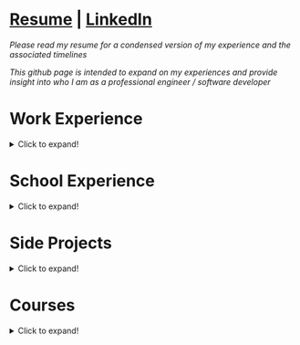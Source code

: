 # [Resume](https://github.com/MichaelThamm/MichaelThamm.github.io/blob/main/GitHub-MichaelThamm-CV.pdf) | [LinkedIn](https://www.linkedin.com/in/michael-thamm-a0b127134/)

_Please read my resume for a condensed version of my experience and the associated timelines_

_This github page is intended to expand on my experiences and provide insight into who I am as a professional engineer / software developer_

# Work Experience

<details>
<summary>Click to expand!</summary>

## [Kinarm](https://kinarm.com/)
  
### The Wearer of Many Hats :womans_hat:
  
Kinarm being a small business with global influence, everyone was required to "wear many hats". As a Junior Software Developer this allowed me to get my hands dirty and conduct an on-site installation in Atlanta, Georgia where I had the opportunity to interact with the researchers using the Kinarm product. Wearing my IT hat, I also had to manage the majority of the company's IT tasks which allowed me to assemble and integrate a $10,000 Ubuntu host server that manages the majority of the critical servers of the company. My main tasks as a software developer allowed me to maintain and improve the Python and Java code base through internal and customer tickets. This taught me a lot about GUI frameworks and back-end developement with the end-user's requirements in mind.
  
## [Brave Control Solutions](https://www.bravecs.com/)

### What Is Automated Construction? :construction:

[LinkedIn Project Summary](https://www.linkedin.com/posts/brave-control-solutions_transforming-the-construction-industry-abb-activity-6811664821377998848-r5mn)

**“We at Brave are committed to continue to work with our partners and offer innovative solutions through automation”. [1]**

**"...it means a lot to all the parties involved that had the courage to try to do something that nobody else in the industry has done before”. [1]**

This is a common theme at Brave where it is our company culture to explore the depths of innovation. Construction proved to be a market that was hungry for automated solutions, already widely adapted in the automotive industry. Being a highly labour intensive industry that requires much human interaction due to the variability between the design and assembly of builds, a solution can be hard to achieve. Ready to embrace the chaos, our team of engineers set out to **do something that nobody else in the industry has done before**.

*[1] - “WINNER - Innovative Solution Award by ABB.” BRAVE CONTROL SOLUTIONS INC. AWARDED FOR 2020 THE MOST INNOVATIVE SOLUTION BY ABB., Brave Control Solutions, 9 Dec. 2020.* [Award Description](https://www.bravecs.com/2020/12/innovative-solution-award-by-abb/)

This branch of work at Brave includes contract work for companies:

* [Intelligent City](https://intelligent-city.com/)
* [Z Modular](https://www.z-modular.com/)

### ABB-RobotStudio v2021 & Siemens TIA Portal v15.1 :computer:

The foundation of a successful project is its programming and this project harmonized the robot world and PLC domain. With the PLC acting as the brains of the operation, accounting for the machine's spatial awareness, it puppeteers its robot army to assemble and weld the chassis one building block at a time. I was responsible for **programming functions that contributes to the orginization, cyclic function call**. This project even required me to **teach ABB robots while elevated on mobile elevated work platform (MEWP) 20' in the air**.

### FARO BuildIT Metrology v2021 :telescope:

Due to the nature of construction at scale there was an apparent need for GD&T (dimensioning and tolerance). A machine that is required to automate the process of producing room-sized lego blocks must do so accurately. The machine tolerance was set at **+-1/4 mm across 20 m** which is where the FARO laser ARM and BuildIT Metrology software applied. This part of the project was piloted by yours truly.

</details>

# School Experience

<details>
<summary>Click to expand!</summary>
  
## [Charge Labs](https://chargelabs.ca/) :car:

_"The CHARGE Lab, under the leadership of its founder Professor Narayan C. Kar, who is a Tier 1 Canada Research Chair in Electrified Vehicles, is an internationally recognized R&D, component and system design and test centre that fosters cross-disciplinary research collaboration among materials, mechanical, electrical and software engineers."_

I am an active member of the research team at Charge Labs, pushing the envelope of EV research. My work includes evolutionairy algorithms, induction motor design, and motor performance testing. My contributions can be found here:

### Journey To MaSc [Repo Link](https://github.com/MichaelThamm/MaSc-LinearInductionMotorGeneticOptimization) :school:

_Due to intellectual property I cannot share the full contents of my program. However, I still want to highlight my coding ability produced in this project so a repo link for the project can be found at the header._

The true potential of a **genetically optimized induction motor hybrid modelling software** written in **Python** has yet to be experienced in the motor research community.

## We Are uWinLoop

3 years into university I found a team of inspired engineering students studying at University of Windsor, ON, Canada. As an electrical & computer engineering student, I was excited to connect with fellow students from various departments. We had a common goal; to qualify for the **SpaceX-Hyperloop** competition in LA, California and meet **Elon Musk** (the founder of the competition).

### Journey To Top 51

Many countless working hours passed by which led to the rise of a **magnetic levitation propulsion system**, technically named Double Sided Linear Induction Motor. Leading this team and working alongside other likeminded, junior engineers enabled us to convince the competition admins that our design had potential, granting the team access to the top 51 ranking and one step closer to our goal.

### Journey To Top 21

Top 51 required us to submit a preliminary design briefing (PDB) and now it was time to produce a final design package (FDP). The FDP included experimental results and simulations from subsytems such as:

  * Shell
  * Frame
  * Batteries
  * Propulsion
  * Control System
  * Inverter
  * Suspension
  * Braking 

[FDP Link](https://github.com/MichaelThamm/SpaceX-HyperloopCompetition/blob/gh-pages/FDP.pdf)

The final step before acceptance into the top 21 required a 2 hour interview/presentation with **SpaceX engineers**. The team was building confidence and it was becoming clear that we were no longer just a small-town, first year team.

## California

LA, California provided 2 weeks of stress while grinding out hours in our AirBnB, working on last minute pod fixes. I am truly grateful to share this competition with teams across the world that travelled from **India, Germany, Canada, USA, Switzerland, Spain, Netherlands** to name a few. We did not place top 5 but we got to shake hands with Elon Musk and that is something I am truly grateful for.

</details>
  
# Side Projects

<details>
<summary>Click to expand!</summary>

## Python :snake:
### [Optimization-CaseStudy](https://github.com/MichaelThamm/Optimization-CaseStudy)
### [LetsGo-Phishing](https://github.com/MichaelThamm/LetsGo-Phishing)
### [PlayingWith-Pandas](https://github.com/MichaelThamm/PlayingWith-Pandas)

## C++
### [LanguageInterpreter-NeuralNetwork](https://github.com/MichaelThamm/LanguageInterpreter-NeuralNetwork)

</details>

# Courses

<details>
<summary>Click to expand!</summary>

## Java Course :coffee:

[Java BootCamp](https://java-programming.mooc.fi/)
  
</details>

<p>&nbsp;</p>
<p>&nbsp;</p>
